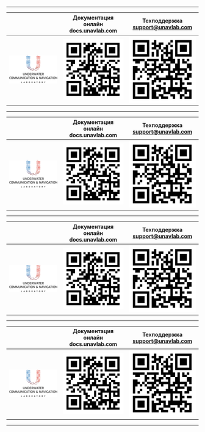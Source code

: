 <div style="page-break-after: always;"></div>

<hr>

| | Документация онлайн <br/> docs.unavlab.com | Техподдержка <br/> support@unavlab.com |
| :---: | :---: | :---: |
| ![logo](/documentation/sm_logo.png) | ![docs_qrcode](/documentation/docs_unavlab_web_qr.png) | ![tech_qrcode](/documentation/unavlab_support_email_qr.png) |

<hr>

| | Документация онлайн <br/> docs.unavlab.com | Техподдержка <br/> support@unavlab.com |
| :---: | :---: | :---: |
| ![logo](/documentation/sm_logo.png) | ![docs_qrcode](/documentation/docs_unavlab_web_qr.png) | ![tech_qrcode](/documentation/unavlab_support_email_qr.png) |

<hr>

| | Документация онлайн <br/> docs.unavlab.com | Техподдержка <br/> support@unavlab.com |
| :---: | :---: | :---: |
| ![logo](/documentation/sm_logo.png) | ![docs_qrcode](/documentation/docs_unavlab_web_qr.png) | ![tech_qrcode](/documentation/unavlab_support_email_qr.png) |

<hr>

| | Документация онлайн <br/> docs.unavlab.com | Техподдержка <br/> support@unavlab.com |
| :---: | :---: | :---: |
| ![logo](/documentation/sm_logo.png) | ![docs_qrcode](/documentation/docs_unavlab_web_qr.png) | ![tech_qrcode](/documentation/unavlab_support_email_qr.png) |

<hr>

<div style="page-break-after: always;"></div>
